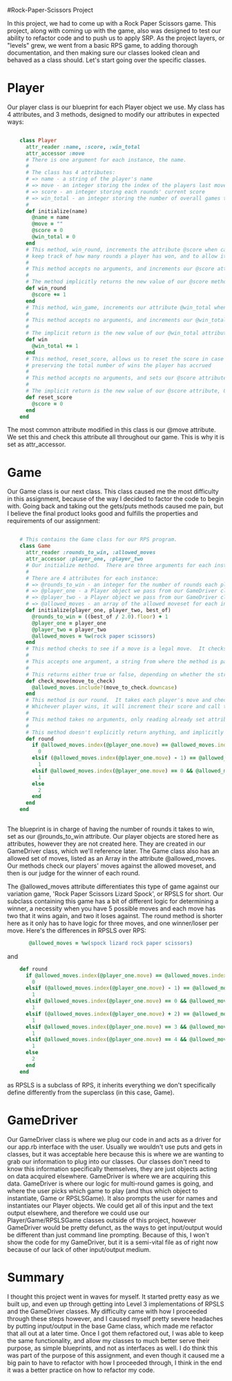 #Rock-Paper-Scissors Project

In this project, we had to come up with a Rock Paper Scissors game.  This project, along with coming up with the game, also was designed to test our ability to refactor code and to push us to apply SRP.  As the project layers, or "levels" grew, we went from a basic RPS game, to adding thorough documentation, and then making sure our classes looked clean and behaved as a class should.  Let's start going over the specific classes.

# Player

Our player class is our blueprint for each Player object we use.  My class has 4 attributes, and 3 methods, designed to modify our attributes in expected ways:

``` ruby

    class Player
      attr_reader :name, :score, :win_total
      attr_accessor :move
      # There is one argument for each instance, the name.
      #
      # The class has 4 attributes:
      # => name - a string of the player's name
      # => move - an integer storing the index of the players last move
      # => score - an integer storing each rounds' current score
      # => win_total - an integer storing the number of overall games the player has won.
      #  
      def initialize(name)
        @name = name
        @move = ""
        @score = 0
        @win_total = 0
      end
      # This method, win_round, increments the attribute @score when called.  It is used to allow our app.rb to 
      # keep track of how many rounds a player has won, and to allow it to set winning conditions.
      #
      # This method accepts no arguments, and increments our @score attribute by one
      #
      # The method implicitly returns the new value of our @score method.
      def win_round
        @score += 1
      end
      # This method, win_game, increments our attribute @win_total when called.
      #
      # This method accepts no arguments, and increments our @win_total attribute by one
      #
      # The implicit return is the new value of our @win_total attribute 
      def win
        @win_total += 1
      end
      # This method, reset_score, allows us to reset the score in case of future games, while 
      # preserving the total number of wins the player has accrued
      #
      # This method accepts no arguments, and sets our @score attribute to 0
      #
      # The implicit return is the new value of our @score attribute, 0
      def reset_score
        @score = 0
      end
    end

```

The most common attribute modified in this class is our @move attribute.  We set this and check this attribute all throughout
our game.  This is why it is set as attr_accessor.

# Game

Our Game class is our next class.  This class caused me the most difficulty in this assignment, because of the way I decided to factor the code to begin with.  Going back and taking out the gets/puts methods caused me pain, but I believe the final product looks good and fulfills the properties and requirements of our assignment:

``` ruby

    # This contains the Game class for our RPS program.
    class Game
      attr_reader :rounds_to_win, :allowed_moves
      attr_accessor :player_one, :player_two 
      # Our initialize method.  There are three arguments for each instance of this class, player_one, player_two and best_of. 
      #
      # There are 4 attributes for each instance:
      # => @rounds_to_win - an integer for the number of rounds each player must win to win each instance of the game
      # => @player_one - a Player object we pass from our GameDriver class.
      # => @player_two - a Player object we pass from our GameDriver class.
      # => @allowed_moves - an array of the allowed moveset for each instance of this object
      def initialize(player_one, player_two, best_of)
        @rounds_to_win = ((best_of / 2.0).floor) + 1
        @player_one = player_one
        @player_two = player_two
        @allowed_moves = %w(rock paper scissors)
      end
      # This method checks to see if a move is a legal move.  It checks the passed parameter against the MOVES array.
      #
      # This accepts one argument, a string from where the method is passed.
      #
      # This returns either true or false, depending on whether the string is in the MOVES array.
      def check_move(move_to_check)
        @allowed_moves.include?(move_to_check.downcase)
      end
      # This method is our round.  It takes each player's move and checks it against our list of allowable moves.
      # Whichever player wins, it will increment their score and call the correct output text for that outcome. 
      #
      # This method takes no arguments, only reading already set attributes
      #
      # This method doesn't explicitly return anything, and implicitly returns nil
      def round
        if @allowed_moves.index(@player_one.move) == @allowed_moves.index(@player_two.move)
          0
        elsif (@allowed_moves.index(@player_one.move) - 1) == @allowed_moves.index(@player_two.move)
          1
        elsif @allowed_moves.index(@player_one.move) == 0 && @allowed_moves.index(@player_two.move) == 2
          1
        else
          2
        end
      end
    end
    
```

The blueprint is in charge of having the number of rounds it takes to win, set as our @rounds_to_win attribute.  Our player objects are stored here as attributes, however they are not created here.  They are created in our GameDriver class, which we'll reference later.  The Game class also has an allowed set of moves, listed as an Array in the attribute @allowed_moves.  Our methods check our players' moves against the allowed moveset, and then is our judge for the winner of each round.  

The @allowed_moves attribute differentiates this type of game against our variation game, 'Rock Paper Scissors Lizard Spock', or RPSLS for short.  Our subclass containing this game has a bit of different logic for determining a winner, a necessity when you have 5 possible moves and each move has two that it wins again, and two it loses against.  The round method is shorter here as it only has to have logic for three moves, and one winner/loser per move.  Here's the differences in RPSLS over RPS:

``` ruby
       @allowed_moves = %w(spock lizard rock paper scissors)
```
and
``` ruby
    def round
      if @allowed_moves.index(@player_one.move) == @allowed_moves.index(@player_two.move)
        0
      elsif (@allowed_moves.index(@player_one.move) - 1) == @allowed_moves.index(@player_two.move)
        1
      elsif @allowed_moves.index(@player_one.move) == 0 && @allowed_moves.index(@player_two.move) == 4
        1
      elsif (@allowed_moves.index(@player_one.move) + 2) == @allowed_moves.index(@player_two.move)
        1
      elsif @allowed_moves.index(@player_one.move) == 3 && @allowed_moves.index(@player_two.move) == 0
        1
      elsif @allowed_moves.index(@player_one.move) == 4 && @allowed_moves.index(@player_two.move) == 1
        1
      else
        2
      end
    end
```

as RPSLS is a subclass of RPS, it inherits everything we don't specifically define differently from the superclass (in this case, Game).

# GameDriver

Our GameDriver class is where we plug our code in and acts as a driver for our app.rb interface with the user.  Usually we wouldn't use puts and gets in classes, but it was acceptable here because this is where we are wanting to grab our information to plug into our classes.  Our classes don't need to know this information specifically themselves, they are just objects acting on data acquired elsewhere.  GameDriver is where we are acquiring this data.  GameDriver is where our logic for multi-round games is going, and where the user picks which game to play (and thus which object to instantiate, Game or RPSLSGame).  It also prompts the user for names and instantiates our Player objects.  We could get all of this input and the text output elsewhere, and therefore we could use our Player/Game/RPSLSGame classes outside of this project, however GameDriver would be pretty defunct, as the ways to get input/output would be different than just command line prompting.  Because of this, I won't show the code for my GameDriver, but it is a semi-vital file as of right now because of our lack of other input/output medium.

# Summary

I thought this project went in waves for myself.  It started pretty easy as we built up, and even up through getting into Level 3 implementations of RPSLS and the GameDriver classes.  My difficulty came with how I proceeded through these steps however, and I caused myself pretty severe headaches by putting input/output in the base Game class, which made me refactor that all out at a later time.  Once I got them refactored out, I was able to keep the same functionality, and allow my classes to much better serve their purpose, as simple blueprints, and not as interfaces as well.  I do think this was part of the purpose of this assignment, and even though it caused me a big pain to have to refactor with how I proceeded through, I think in the end it was a better practice on how to refactor my code.